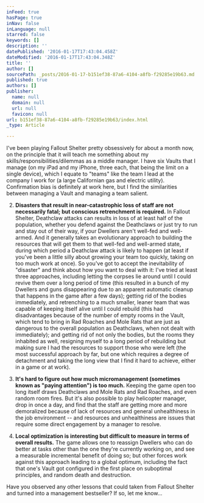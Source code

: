 ```yaml
---
inFeed: true
hasPage: true
inNav: false
inLanguage: null
starred: false
keywords: []
description: ''
datePublished: '2016-01-17T17:43:04.458Z'
dateModified: '2016-01-17T17:43:04.348Z'
title: ''
author: []
sourcePath: _posts/2016-01-17-b151ef38-87a6-4104-a8fb-f29285e19b63.md
published: true
authors: []
publisher:
  name: null
  domain: null
  url: null
  favicon: null
url: b151ef38-87a6-4104-a8fb-f29285e19b63/index.html
_type: Article

---
```

I've been playing Fallout Shelter pretty obsessively for about a month now, on the principle that it will teach me something about my skills/responsibilities/dilemmas as a middle manager.  I have six Vaults that I manage (on my iPad and my iPhone, three each, that being the limit on a single device), which I equate to "teams" like the team I lead at the company I work for (a large Californian gas and electric utility).  Confirmation bias is definitely at work here, but I find the similarities between managing a Vault and managing a team salient.

2) **Disasters that result in near-catastrophic loss of staff are not necessarily fatal; but conscious retrenchment is required.** In Fallout Shelter, Deathclaw attacks can results in loss of at least half of the population, whether you defend against the Deathclaws or just try to run and stay out of their way, if your Dwellers aren't well-fed and well-armed.  And it generally takes an evolutionary approach to building the resources that will get them to that well-fed and well-armed state, during which period a Deathclaw attack is likely to happen (at least if you've been a little silly about growing your team too quickly, taking on too much work at once).  So you've got to accept the inevitability of "disaster" and think about how you want to deal with it: I've tried at least three approaches, including letting the corpses lie around until I could revive them over a long period of time (this resulted in a bunch of my Dwellers and guns disappearing due to an apparent automatic cleanup that happens in the game after a few days); getting rid of the bodies immediately, and retrenching to a much smaller, leaner team that was capable of keeping itself alive until I could rebuild (this had disadvantages because of the number of empty rooms in the Vault, which tend to bring in Rad Roaches and Mole Rats that are just as dangerous to the overall population as Deathclaws, when not dealt with immediately); and getting rid of not only the bodies, but the rooms they inhabited as well, resigning myself to a long period of rebuilding but making sure I had the resources to support those who were left (the most successful approach by far, but one which requires a degree of detachment and taking the long view that I find it hard to achieve, either in a game or at work). 

3) **It's hard to figure out how much micromanagement (sometimes known as "paying attention") is too ****much****.** Keeping the game open too long itself draws Deathclaws and Mole Rats and Rad Roaches, and even random room fires.  But it's also possible to play helicopter manager, drop in once a day, and find that the staff are getting more and more demoralized because of lack of resources and general unhealthiness in the job environment -- and resources and unhealthiness are issues that require some direct engagement by a manager to resolve.

4) **Local optimization is interesting but difficult to measure in terms of overall results.** The game allows one to reassign Dwellers who can do better at tasks other than the one they're currently working on, and see a measurable incremental benefit of doing so; but other forces work against this approach leading to a global optimum, including the fact that one's Vault got configured in the first place on suboptimal principles, and random death and destruction.

Have you observed any other lessons that could taken from Fallout Shelter and turned into a management bestseller?  If so, let me know...